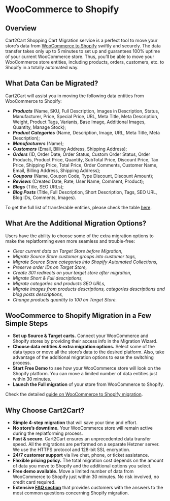 # WooCommerce to Shopify
## Overview
Cart2Cart Shopping Cart Migration service is a perfect tool to move your store’s data from [WooCommerce to Shopify](https://www.shopping-cart-migration.com/shopping-cart-migration-options/6694-woocommerce-to-shopify-migration) swiftly and securely. The data transfer takes only up to 5 minutes to set up and guarantees 100% uptime of your current WooCommerce store. Thus, you’ll be able to move your WooCommerce store entities, including products, orders, customers, etc. to Shopify in a totally automated way.
## What Data Can be Migrated?
Cart2Cart will assist you in moving the following data entities from WooCommerce to Shopify:
* **_Products_** (Name, SKU, Full Description, Images in Description, Status, Manufacturer, Price, Special Price, URL, Meta Title, Meta Description, Weight, Product Tags, Variants, Base Image, Additional Images, Quantity, Manage Stock);
* **_Product Categories_** (Name, Description, Image, URL, Meta Title, Meta Description);
* **_Manufacturers_** (Name);
* **_Customers_** (Email, Billing Address, Shipping Address);
* **_Orders_** (ID, Order Date, Order Status, Custom Order Status, Order Products, Product Price, Quantity, SubTotal Price, Discount Price, Tax Price, Shipping Price, Total Price, Order Comments, Customer Name, Email, Billing Address, Shipping Address);
* **_Coupons_** (Name, Coupon Code, Type Discount, Discount Amount);
* **_Reviews_** (Created Date, Rate, User Name, Comment, Product);
* **_Blogs_** (Title, SEO URLs);
* **_Blog Posts_** (Title, Full Description, Short Description, Tags, SEO URL, Blog IDs, Comments, Images).
 
To get the full list of transferable entities, please check the table [here](https://www.shopping-cart-migration.com/shopping-cart-migration-options/6694-woocommerce-to-shopify-migration).
## What Are the Additional Migration Options?
Users have the ability to choose some of the extra migration options to make the replatforming even more seamless and trouble-free:
* _Clear current data on Target Store before Migration,_
* _Migrate Source Store customer groups into customer tags,_
* _Migrate Source Store categories into Shopify Automated Collections,_
* _Preserve order IDs on Target Store,_
* _Create 301 redirects on your target store after migration,_
* _Migrate Short & Full descriptions,_
* _Migrate categories and products SEO URLs,_
* _Migrate images from products descriptions, categories descriptions and blog posts descriptions,_
* _Change products quantity to 100 on Target Store._
## WooCommerce to Shopify Migration in a Few Simple Steps 
* **Set up Source & Target carts.** Connect your WooCommerce and Shopify stores by providing their access info in the Migration Wizard.
* **Choose data entities & extra migration options.** Select some of the data types or move all the store’s data to the desired platform. Also, take advantage of the additional migration options to ease the switching process.
* **Start Free Demo** to see how your WooCommerce store will look on the Shopify platform. You can move a limited number of data entities just within 30 minutes.  
* **Launch the Full migration** of your store from WooCommerce to Shopify.
 
Check the detailed [guide on WooCommerce to Shopify migration](https://www.shopping-cart-migration.com/carts-reviews/shopify/12592-how-to-migrate-from-woocommerce-to-shopify). 
## Why Choose Cart2Cart?
* **Simple 4-step migration** that will save your time and effort.
* **No store’s downtime.** Your WooCommerce store will remain active during the replatforming process.
* **Fast & secure.** Cart2Cart ensures an unprecedented data transfer speed. All the migrations are performed on a separate Hetzner server. We use the HTTPS protocol and 128-bit SSL encryption.
* **24/7 customer support** via live chat, phone, or ticket assistance.
* **Flexible pricing policy.** The total migration cost depends on the amount of data you move to Shopify and the additional options you select.   
* **Free demo available.** Move a limited number of data from WooCommerce to Shopify just within 30 minutes. No risk involved, no credit card required. 
* **Extensive [FAQ section](https://www.shopping-cart-migration.com/faq/22-shopify)** that provides customers with the answers to the most common questions concerning Shopify migration.
